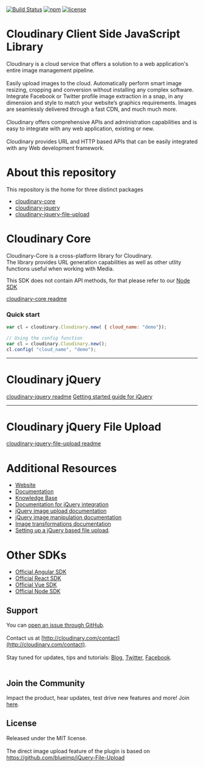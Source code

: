 [![Build Status](https://travis-ci.org/cloudinary/cloudinary_js.svg)](https://travis-ci.org/cloudinary/cloudinary_js) [![npm](https://img.shields.io/npm/v/cloudinary_js.svg?maxAge=2592000)]() [![license](https://img.shields.io/github/license/cloudinary/cloudinary_js.svg?maxAge=2592000)]()

# Cloudinary Client Side JavaScript Library

Cloudinary is a cloud service that offers a solution to a web application's entire image management pipeline.</br></br>
Easily upload images to the cloud. Automatically perform smart image resizing, cropping and conversion without installing any complex software. Integrate Facebook or Twitter profile image extraction in a snap, in any dimension and style to match your website’s graphics requirements. Images are seamlessly delivered through a fast CDN, and much much more.</br></br>
Cloudinary offers comprehensive APIs and administration capabilities and is easy to integrate with any web application, existing or new.</br></br>
Cloudinary provides URL and HTTP based APIs that can be easily integrated with any Web development framework.



# About this repository
This repository is the home for three distinct packages
- [cloudinary-core](https://github.com/cloudinary/pkg-cloudinary-core#installation)
- [cloudinary-jquery](https://github.com/cloudinary/cloudinary_js/tree/master/pkg/cloudinary-jquery)
- [cloudinary-jquery-file-upload](https://github.com/cloudinary/cloudinary-jquery-file-upload#installation)


# Cloudinary Core
Cloudinary-Core is a cross-platform library for Cloudinary.</br>
The library provides URL generation capabilities as well as other utlity functions useful when working with Media.

This SDK does not contain API methods, for that please refer to our [Node SDK](https://github.com/cloudinary/cloudinary_npm)

[cloudinary-core readme](https://github.com/cloudinary/pkg-cloudinary-core)
### Quick start

```javascript
var cl = cloudinary.Cloudinary.new( { cloud_name: "demo"});
```

```javascript
// Using the config function
var cl = cloudinary.Cloudinary.new();
cl.config( "cloud_name", "demo");
```

------------------------------

# Cloudinary jQuery
[cloudinary-jquery readme](https://github.com/cloudinary/cloudinary_js/tree/master/pkg/cloudinary-jquery)
[Getting started guide for jQuery](http://cloudinary.com/documentation/jquery_integration#getting_started_guide)

------------------------------
# Cloudinary jQuery File Upload
[cloudinary-jquery-file-upload readme](https://github.com/cloudinary/cloudinary-jquery-file-upload)


# Additional Resources
* [Website](http://cloudinary.com)
* [Documentation](http://cloudinary.com/documentation)
* [Knowledge Base](http://support.cloudinary.com/forums)
* [Documentation for jQuery integration](http://cloudinary.com/documentation/jquery_integration)
* [jQuery image upload documentation](http://cloudinary.com/documentation/jquery_image_upload)
* [jQuery image manipulation documentation](http://cloudinary.com/documentation/jquery_image_manipulation)
* [Image transformations documentation](http://cloudinary.com/documentation/image_transformations)
* [Setting up a jQuery based file upload](http://cloudinary.com/blog/direct_image_uploads_from_the_browser_to_the_cloud_with_jquery).


# Other SDKs
- [Official Angular SDK](https://github.com/cloudinary/cloudinary_angular)
- [Official React SDK](https://github.com/cloudinary/cloudinary-react)
- [Official Vue SDK](https://github.com/cloudinary/cloudinary-vue)
- [Official Node SDK](https://github.com/cloudinary/cloudinary_npm)


## Support
You can [open an issue through GitHub](https://github.com/cloudinary/cloudinary_js/issues). </br></br>
Contact us at [http://cloudinary.com/contact](http://cloudinary.com/contact). </br></br>
Stay tuned for updates, tips and tutorials: [Blog](http://cloudinary.com/blog), [Twitter](https://twitter.com/cloudinary), [Facebook](http://www.facebook.com/Cloudinary). </br></br>

## Join the Community 
Impact the product, hear updates, test drive new features and more! Join [here](https://www.facebook.com/groups/CloudinaryCommunity).


## License
Released under the MIT license. </br></br>
The direct image upload feature of the plugin is based on https://github.com/blueimp/jQuery-File-Upload
